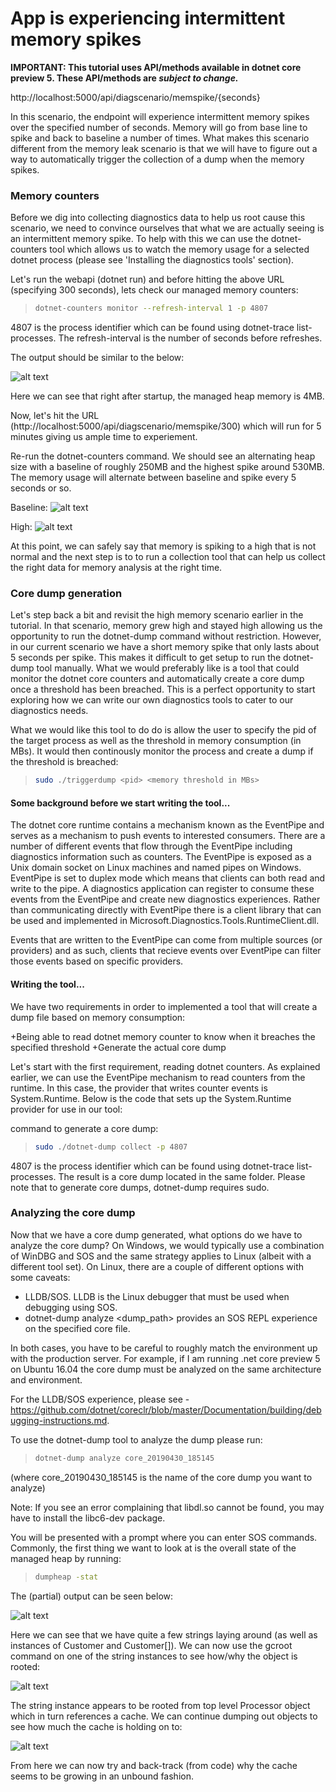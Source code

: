 # App is experiencing intermittent memory spikes

**IMPORTANT: This tutorial uses API/methods available in dotnet core preview 5. These API/methods are _subject to change._** 

http://localhost:5000/api/diagscenario/memspike/{seconds}

In this scenario, the endpoint will experience intermittent memory spikes over the specified number of seconds. Memory will go from base line to spike and back to baseline a number of times. What makes this scenario different from the memory leak scenario is that we will have to figure out a way to automatically trigger the collection of a dump when the memory spikes. 

### Memory counters
Before we dig into collecting diagnostics data to help us root cause this scenario, we need to convince ourselves that what we are actually seeing is an intermittent memory spike. To help with this we can use the dotnet-counters tool which allows us to watch the memory usage for a selected dotnet process (please see 'Installing the diagnostics tools' section). 

Let's run the webapi (dotnet run) and before hitting the above URL (specifying 300 seconds), lets check our managed memory counters:

> ```bash
> dotnet-counters monitor --refresh-interval 1 -p 4807
> ```

4807 is the process identifier which can be found using dotnet-trace list-processes. The refresh-interval is the number of seconds before refreshes. 

The output should be similar to the below:

![alt text](https://user-images.githubusercontent.com/15442480/57110730-6429fb80-6cee-11e9-8bd1-4f37496c70fe.png)

Here we can see that right after startup, the managed heap memory is 4MB. 

Now, let's hit the URL (http://localhost:5000/api/diagscenario/memspike/300) which will run for 5 minutes giving us ample time to experiement. 

Re-run the dotnet-counters command. We should see an alternating heap size with a baseline of roughly 250MB and the highest spike around 530MB. The memory usage will alternate between baseline and spike every 5 seconds or so. 

Baseline:
![alt text](https://user-images.githubusercontent.com/15442480/57338185-463f0b00-70e1-11e9-8d52-0305d3158dd5.jpg)

High:
![alt text](https://user-images.githubusercontent.com/15442480/57338164-36272b80-70e1-11e9-843a-604af1ddfd5f.jpg)

At this point, we can safely say that memory is spiking to a high that is not normal and the next step is to to run a collection tool that can help us collect the right data for memory analysis at the right time. 


### Core dump generation
Let's step back a bit and revisit the high memory scenario earlier in the tutorial. In that scenario, memory grew high and stayed high allowing us the opportunity to run the dotnet-dump command without restriction. However, in our current scenario we have a short memory spike that only lasts about 5 seconds per spike. This makes it difficult to get setup to run the dotnet-dump tool manually. What we would preferably like is a tool that could monitor the dotnet core counters and automatically create a core dump once a threshold has been breached. This is a perfect opportunity to start exploring how we can write our own diagnostics tools to cater to our diagnostics needs. 

What we would like this tool to do do is allow the user to specify the pid of the target process as well as the threshold in memory consumption (in MBs). It would then continously monitor the process and create a dump if the threshold is breached:

> ```bash
> sudo ./triggerdump <pid> <memory threshold in MBs>
> ```

#### Some background before we start writing the tool...
The dotnet core runtime contains a mechanism known as the EventPipe and serves as a mechanism to push events to interested consumers. There are a number of different events that flow through the EventPipe including diagnostics information such as counters. The EventPipe is exposed as a Unix domain socket on Linux machines and named pipes on Windows.  EventPipe is set to duplex mode which means that clients can both read and write to the pipe. A diagnostics application can register to consume these events from the EventPipe and create new diagnostics experiences. Rather than communicating directly with EventPipe there is a client library that can be used and implemented in Microsoft.Diagnostics.Tools.RuntimeClient.dll.

Events that are written to the EventPipe can come from multiple sources (or providers) and as such, clients that recieve events over EventPipe can filter those events based on specific providers.  

#### Writing the tool...
We have two requirements in order to implemented a tool that will create a dump file based on memory consumption:

+Being able to read dotnet memory counter to know when it breaches the specified threshold
+Generate the actual core dump

Let's start with the first requirement, reading dotnet counters. As explained earlier, we can use the EventPipe mechanism to read counters from the runtime. In this case, the provider that writes counter events is System.Runtime. Below is the code that 
sets up the System.Runtime provider for use in our tool:


  


command to generate a core dump:

> ```bash
> sudo ./dotnet-dump collect -p 4807
> ```

4807 is the process identifier which can be found using dotnet-trace list-processes. The result is a core dump located in the same folder. Please note that to generate core dumps, dotnet-dump requires sudo.  


### Analyzing the core dump
Now that we have a core dump generated, what options do we have to analyze the core dump? On Windows, we would typically use a combination of WinDBG and SOS and the same strategy applies to Linux (albeit with a different tool set). On Linux, there are a couple of different options with some caveats:

* LLDB/SOS. LLDB is the Linux debugger that must be used when debugging using SOS. 
* dotnet-dump analyze <dump_path> provides an SOS REPL experience on the specified core file. 

In both cases, you have to be careful to roughly match the environment up with the production server. For example, if I am running .net core preview 5 on Ubuntu 16.04 the core dump must be analyzed on the same architecture and environment. 

For the LLDB/SOS experience, please see - https://github.com/dotnet/coreclr/blob/master/Documentation/building/debugging-instructions.md.

To use the dotnet-dump tool to analyze the dump please run:

> ```bash
> dotnet-dump analyze core_20190430_185145
> ```
(where core_20190430_185145 is the name of the core dump you want to analyze)

Note: If you see an error complaining that libdl.so cannot be found, you may have to install the libc6-dev package. 

You will be presented with a prompt where you can enter SOS commands. Commonly, the first thing we want to look at is the overall state of the managed heap by running:

> ```bash
> dumpheap -stat
> ```

The (partial) output can be seen below:

![alt text](https://user-images.githubusercontent.com/15442480/57110756-7d32ac80-6cee-11e9-9b80-2ce700e7a2f1.png)

Here we can see that we have quite a few strings laying around (as well as instances of Customer and Customer[]). We can now use the gcroot command on one of the string instances to see how/why the object is rooted:

![alt text](https://user-images.githubusercontent.com/15442480/57110770-8face600-6cee-11e9-8eea-608b59442058.png)

The string instance appears to be rooted from top level Processor object which in turn references a cache. We can continue dumping out objects to see how much the cache is holding on to:

![alt text](https://user-images.githubusercontent.com/15442480/57110703-4b214a80-6cee-11e9-8887-02c25424a0ad.png)

From here we can now try and back-track (from code) why the cache seems to be growing in an unbound fashion. 






